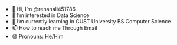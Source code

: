 - 👋 Hi, I’m @rehanali451786
- 👀 I’m interested in Data Science 
- 🌱 I’m currently learning in CUST University BS Computer Science
- 📫 How to reach me Through Email
- 😄 Pronouns: He/Him

<!---
rehanali451786/rehanali451786 is a ✨ special ✨ repository because its `README.md` (this file) appears on your GitHub profile.
You can click the Preview link to take a look at your changes.
--->
